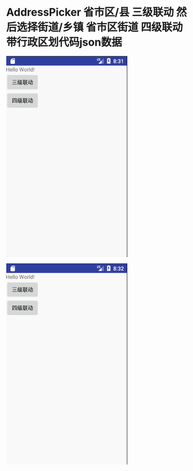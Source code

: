 # AddressPicker 省市区/县 三级联动 然后选择街道/乡镇  省市区街道 四级联动  带行政区划代码json数据

![三级联动](https://github.com/liuxuliangcumt/AddressPicker/blob/master/app/src/main/java/com/realpower/addresspicker/screenshot/three.gif)

![四级联动](https://github.com/liuxuliangcumt/AddressPicker/blob/master/app/src/main/java/com/realpower/addresspicker/screenshot/four.gif)
